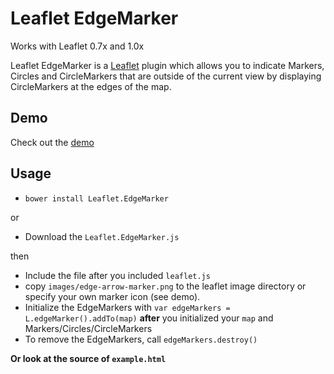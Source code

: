 Leaflet EdgeMarker
==================

Works with Leaflet 0.7x and 1.0x

Leaflet EdgeMarker is a [Leaflet](http://leafletjs.com/) plugin which allows you to indicate Markers, Circles and CircleMarkers that are outside of the current view by displaying CircleMarkers at the edges of the map.

Demo
----

Check out the [demo](http://ubergesundheit.github.io/Leaflet.EdgeMarker)

Usage
-----

  * `bower install Leaflet.EdgeMarker`

or

  * Download the `Leaflet.EdgeMarker.js`

then

  * Include the file after you included `leaflet.js`
  * copy `images/edge-arrow-marker.png` to the leaflet image directory or specify your own marker icon (see demo).
  * Initialize the EdgeMarkers with `var edgeMarkers = L.edgeMarker().addTo(map)` **after** you initialized your `map` and Markers/Circles/CircleMarkers
  * To remove the EdgeMarkers, call `edgeMarkers.destroy()`

**Or look at the source of `example.html`**
